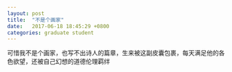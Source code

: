 ```yaml
---
layout: post
title:  "不是个画家"
date:   2017-06-18 18:45:29 +0800
categories: graduate student
---
```


可惜我不是个画家，也写不出诗人的篇章，生来被这副皮囊包裹，每天满足他的各色欲望，还被自己幻想的道德伦理羁绊
